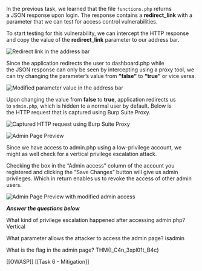 In the previous task, we learned that the file `functions.php` returns a JSON response upon login. The response contains a **redirect_link** with a parameter that we can test for access control vulnerabilities.

To start testing for this vulnerability, we can intercept the HTTP response and copy the value of the **redirect_link** parameter to our address bar.

![Redirect link in the address bar](https://tryhackme-images.s3.amazonaws.com/user-uploads/645b19f5d5848d004ab9c9e2/room-content/ae62caddd97044d2f502fb843a5792aa.png)  

Since the application redirects the user to dashboard.php while the JSON response can only be seen by intercepting using a proxy tool, we can try changing the parameter’s value from **“false”** to **“true”** or vice versa.

![Modified parameter value in the address bar](https://tryhackme-images.s3.amazonaws.com/user-uploads/645b19f5d5848d004ab9c9e2/room-content/5dd8248de6785f4032080981acd689dc.png)  

Upon changing the value from **false** to **true**, application redirects us to `admin.php`, which is hidden to a normal user by default. Below is the HTTP request that is captured using Burp Suite Proxy.

![Captured HTTP request using Burp Suite Proxy](https://tryhackme-images.s3.amazonaws.com/user-uploads/645b19f5d5848d004ab9c9e2/room-content/ad005cdf8c587872cf3c1ed1fe6b90b3.png)

![Admin Page Preview](https://tryhackme-images.s3.amazonaws.com/user-uploads/645b19f5d5848d004ab9c9e2/room-content/c019a5987cac64d81dc2859b13f56bdc.png)  

Since we have access to admin.php using a low-privilege account, we might as well check for a vertical privilege escalation attack.

Checking the box in the “Admin access” column of the account you registered and clicking the “Save Changes” button will give us admin privileges. Which in return enables us to revoke the access of other admin users.

![Admin Page Preview with modified admin access](https://tryhackme-images.s3.amazonaws.com/user-uploads/5ee9d82ebaa78254d39dc7a7/room-content/b8e6cf35af3196314036bfde4dee77b8.png)

___Answer the questions below___

What kind of privilege escalation happened after accessing admin.php?
	Vertical

What parameter allows the attacker to access the admin page?
	isadmin

What is the flag in the admin page?
	THM{I_C4n_3xpl01t_B4c}


[[OWASP]]
[[Task 6 - Mitigation]]
